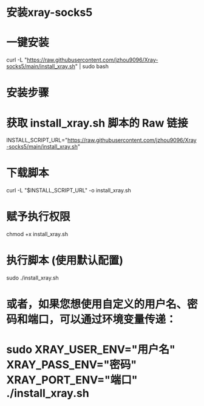 # 安装xray-socks5
# 一键安装
curl -L "https://raw.githubusercontent.com/jzhou9096/Xray-socks5/main/install_xray.sh" | sudo bash
# 安装步骤
# 获取 install_xray.sh 脚本的 Raw 链接
INSTALL_SCRIPT_URL="https://raw.githubusercontent.com/jzhou9096/Xray-socks5/main/install_xray.sh"

# 下载脚本
curl -L "$INSTALL_SCRIPT_URL" -o install_xray.sh

# 赋予执行权限
chmod +x install_xray.sh

# 执行脚本 (使用默认配置)
sudo ./install_xray.sh

# 或者，如果您想使用自定义的用户名、密码和端口，可以通过环境变量传递：
# sudo XRAY_USER_ENV="用户名" XRAY_PASS_ENV="密码" XRAY_PORT_ENV="端口" ./install_xray.sh
